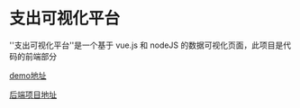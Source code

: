 # 支出可视化平台

''支出可视化平台''是一个基于 vue.js 和  nodeJS 的数据可视化页面，此项目是代码的前端部分

[demo地址](http://47.108.13.123/cost)

[后端项目地址](http://github.com/raylic/node-serve)

